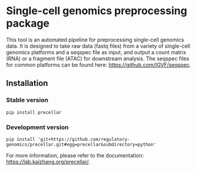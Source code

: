 # Single-cell genomics preprocessing package

This tool is an automated pipeline for preprocessing single-cell genomics data.
It is designed to take raw data (fastq files) from a variety of single-cell genomics
platforms and a seqspec file as input, and output a count matrix (RNA) or a fragment file (ATAC)
for downstream analysis. The seqspec files for common platforms can be found here: https://github.com/IGVF/seqspec.

## Installation

### Stable version

```
pip install precellar
```

### Development version

```
pip install 'git+https://github.com/regulatory-genomics/precellar.git#egg=precellar&subdirectory=python'
```

For more information, please refer to the documentation: https://lab.kaizhang.org/precellar/.